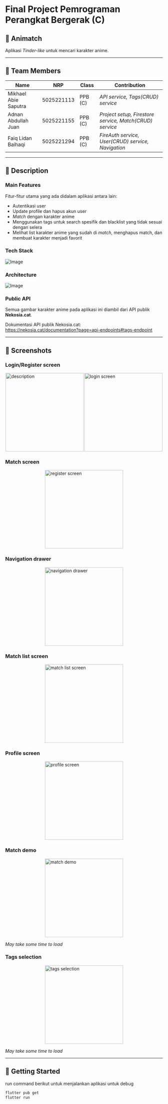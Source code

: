 # Final Project Pemrograman Perangkat Bergerak (C)

## 📱 Animatch

Aplikasi *Tinder-like* untuk mencari karakter anime.

---

## 👥 Team Members
| Name                 | NRP        | Class   | Contribution                                            |
| -------------------- | ---------- | ------- | ------------------------------------------------------- |
| Mikhael Abie Saputra | 5025221113 | PPB (C) | _API service, Tags(CRUD) service_                       |
| Adnan Abdullah Juan  | 5025221155 | PPB (C) | _Project setup, Firestore service, Match(CRUD) service_ |
| Faiq Lidan Baihaqi   | 5025221294 | PPB (C) | _FireAuth service, User(CRUD) service, Navigation_      |

---

## 📝 Description
### Main Features
Fitur-fitur utama yang ada didalam aplikasi antara lain:
- Autentikasi user
- Update profile dan hapus akun user
- *Match* dengan karakter anime
- Menggunakan tags untuk search spesifik dan blacklist yang tidak sesuai dengan selera
- Melihat list karakter anime yang sudah di *match*, menghapus match, dan membuat karakter menjadi favorit

### Tech Stack
![Image](assets/documentation/Tech_Stack.png)

### Architecture
![Image](assets/documentation/arsitekturppb.png)

### Public API
Semua gambar karakter anime pada aplikasi ini diambil dari API publik **Nekosia.cat**.

Dokumentasi API publik Nekosia.cat:<br>https://nekosia.cat/documentation?page=api-endpoints#tags-endpoint

---

## 📸 Screenshots

### Login/Register screen
<div style="display: flex; justify-content: space-evenly; align-items: center;">
    <img src="assets/documentation/loginscreen.png" alt="description" width="250"/>
    <img src="assets/documentation/registerscreen.png" alt="login screen" width="250"/>
</div>

### Match screen
<div style="display: flex; justify-content: space-evenly; align-items: center;">
    <img src="assets/documentation/matchsreen.png" alt="register screen" width="250"/>
</div>

### Navigation drawer
<div style="display: flex; justify-content: space-evenly; align-items: center;">
    <img src="assets/documentation/navigationdrawer.png" alt="navigation drawer" width="250"/>
</div>

### Match list screen
<div style="display: flex; justify-content: space-evenly; align-items: center;">
    <img src="assets/documentation/matchlistscreen.png" alt="match list screen" width="250"/>
</div>

### Profile screen
<div style="display: flex; justify-content: space-evenly; align-items: center;">
    <img src="assets/documentation/profilescreen.png" alt="profile screen" width="250"/>
</div>

### Match demo
<div style="display: flex; justify-content: space-evenly; align-items: center;">
    <img src="assets/documentation/match_demo.gif" alt="match demo" width="250"/>
</div>

_May take some time to load_

### Tags selection
<div style="display: flex; justify-content: space-evenly; align-items: center;">
    <img src="assets/documentation/tags_selection.gif" alt="tags selection" width="250"/>
</div>

_May take some time to load_

---

## 🚀 Getting Started

run command berikut untuk menjalankan aplikasi untuk debug

```bash
flutter pub get
flutter run
